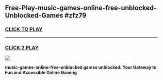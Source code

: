 
## Free-Play-music-games-online-free-unblocked-Unblocked-Games #zfz79
<h3>
<a href="https://news.freeplayer.one?title=music-games-online-free-unblocked&ref=8M">CLICK TO PLAY</a></h3>
<hr>

<h3>
<a href="https://news.freeplayer.one?title=music-games-online-free-unblocked&ref=8M">CLICK 2 PLAY</a>
  
</h3>

<a href="https://news.freeplayer.one?title=music-games-online-free-unblocked&ref=8M"><img src="https://clearcache.store/games.png"></a>


**music-games-online-free-unblocked games unblocked: Your Gateway to Fun and Accessible Online Gaming**
